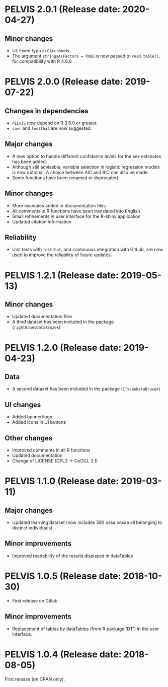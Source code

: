 # PELVIS 2.0.1 (Release date: 2020-04-27)

## Minor changes
* UI: Fixed typo in `CArc` levels
* The argument `stringsAsFactors = TRUE` is now passed to `read.table()`, for compatibility with R 4.0.0.

# PELVIS 2.0.0 (Release date: 2019-07-22)

## Changes in dependencies
* `PELVIS` now depend on R 3.5.0 or greater.
* `covr` and `testthat` are now suggested.

## Major changes
* A new option to handle different confidence levels for the sex estimates has been added.
* Although still advisable, variable selection in logistic regression models is now optional. A choice between AIC and BIC can also be made.
* Some functions have been renamed or deprecated.

## Minor changes
* More examples added in documentation files
* All comments in R functions have been translated into English
* Small refinements in user interface for the R-shiny application
* Updated citation information

## Reliability
* Unit tests with `testthat`, and continuous integration with GitLab, are now used to improve the reliability of future updates.

# PELVIS 1.2.1 (Release date: 2019-05-13)

## Minor changes

* Updated documentation files
* A third dataset has been included in the package (`rightBonesDataBruzek`)

# PELVIS 1.2.0 (Release date: 2019-04-23)

## Data

* A second dataset has been included in the package (`CTscanDataBruzek`)

## UI changes

* Added banner/logo
* Added icons in UI buttons

## Other changes

* Improved comments in all R functions
* Updated documentation
* Change of LICENSE (GPL3 -> CeCILL 2.1)


# PELVIS 1.1.0 (Release date: 2019-03-11)

## Major changes

* Updated learning dataset (now includes 592 ossa coxae all belonging to distinct individuals)

## Minor improvements

* Improved readability of the results displayed in dataTables


# PELVIS 1.0.5 (Release date: 2018-10-30)

* First release on Gitlab

## Minor improvements

* Replacement of tables by dataTables (from R package 'DT') in the user interface.


# PELVIS 1.0.4 (Release date: 2018-08-05)

First release (on CRAN only).
